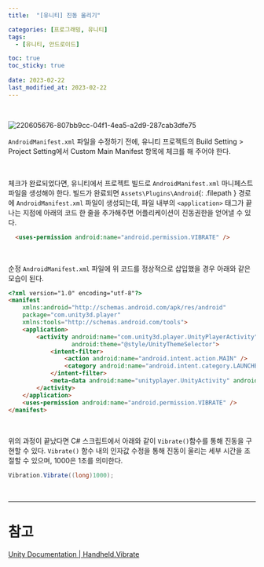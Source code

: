 ```yaml
---
title:  "[유니티] 진동 울리기"

categories: [프로그래밍, 유니티]
tags:
  - [유니티, 안드로이드]

toc: true
toc_sticky: true
 
date: 2023-02-22
last_modified_at: 2023-02-22
---
```


<br>

![220605676-807bb9cc-04f1-4ea5-a2d9-287cab3dfe75](https://user-images.githubusercontent.com/96360829/223396553-bffb532a-fe0c-453d-8b2c-4c228995b4a1.png)

`AndroidManifest.xml` 파일을 수정하기 전에, 유니티 프로젝트의 Build Setting > Project Setting에서 Custom Main Manifest 항목에 체크를 해 주어야 한다.  

<br>

체크가 완료되었다면, 유니티에서 프로젝트 빌드로 `AndroidManifest.xml` 마니페스트 파일을 생성해야 한다. 빌드가 완료되면 `Assets\Plugins\Android`{: .filepath } 경로에 `AndroidManifest.xml` 파일이 생성되는데, 파일 내부의 `<application>` 태그가 끝나는 지점에 아래의 코드 한 줄을 추가해주면 어플리케이션이 진동권한을 얻어낼 수 있다.

```html
  <uses-permission android:name="android.permission.VIBRATE" />
```

<br>

순정 `AndroidManifest.xml` 파일에 위 코드를 정상적으로 삽입했을 경우 아래와 같은 모습이 된다.  

```html
<?xml version="1.0" encoding="utf-8"?>
<manifest
    xmlns:android="http://schemas.android.com/apk/res/android"
    package="com.unity3d.player"
    xmlns:tools="http://schemas.android.com/tools">
    <application>
        <activity android:name="com.unity3d.player.UnityPlayerActivity"
                  android:theme="@style/UnityThemeSelector">
            <intent-filter>
                <action android:name="android.intent.action.MAIN" />
                <category android:name="android.intent.category.LAUNCHER" />
            </intent-filter>
            <meta-data android:name="unityplayer.UnityActivity" android:value="true" />
        </activity>
    </application>
    <uses-permission android:name="android.permission.VIBRATE" />
</manifest>
```

<br>

위의 과정이 끝났다면 C# 스크립트에서 아래와 같이 `Vibrate()`함수를 통해 진동을 구현할 수 있다. `Vibrate()` 함수 내의 인자값 수정을 통해 진동이 울리는 세부 시간을 조절할 수 있으며, 1000은 1초를 의미한다.

```cs
Vibration.Vibrate((long)1000);
```

<br>

---
# 참고
[Unity Documentation | Handheld.Vibrate](https://docs.unity3d.com/ScriptReference/Handheld.Vibrate.html)